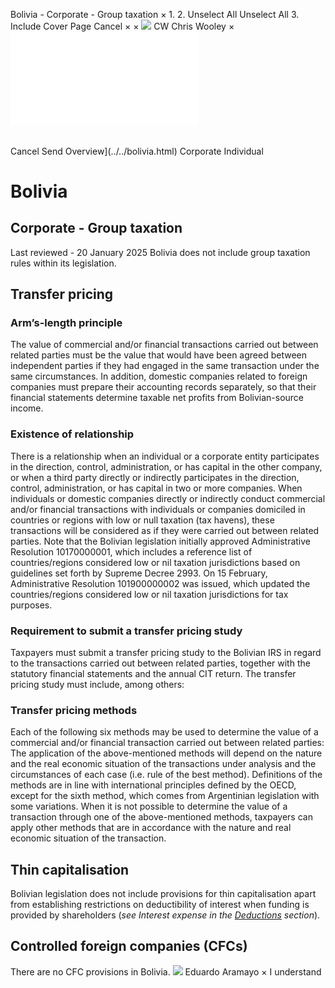 Bolivia - Corporate - Group taxation
×
1.
2.
Unselect All
Unselect All
3.
Include Cover Page
Cancel
×
×
![](../../-/media/world-wide-tax-summaries/attachments/global---chris-wooley.ashx%3Frev=ac5e5f3223b34096b1afc2a6009c7320&revision=ac5e5f32-23b3-4096-b1af-c2a6009c7320&hash=859B7ADC84DC2CBEC9760E9E6EE7DE6D0A8BFCDF)
CW
Chris Wooley
×
![](group-taxation.html)
######
Cancel
Send
Overview](../../bolivia.html)
Corporate
Individual
# Bolivia
## Corporate - Group taxation
Last reviewed - 20 January 2025
Bolivia does not include group taxation rules within its legislation.
## Transfer pricing
### Arm’s-length principle
The value of commercial and/or financial transactions carried out between related parties must be the value that would have been agreed between independent parties if they had engaged in the same transaction under the same circumstances. In addition, domestic companies related to foreign companies must prepare their accounting records separately, so that their financial statements determine taxable net profits from Bolivian-source income.
### Existence of relationship
There is a relationship when an individual or a corporate entity participates in the direction, control, administration, or has capital in the other company, or when a third party directly or indirectly participates in the direction, control, administration, or has capital in two or more companies.
When individuals or domestic companies directly or indirectly conduct commercial and/or financial transactions with individuals or companies domiciled in countries or regions with low or null taxation (tax havens), these transactions will be considered as if they were carried out between related parties. Note that the Bolivian legislation initially approved Administrative Resolution 10170000001, which includes a reference list of countries/regions considered low or nil taxation jurisdictions based on guidelines set forth by Supreme Decree 2993. On 15 February, Administrative Resolution 101900000002 was issued, which updated the countries/regions considered low or nil taxation jurisdictions for tax purposes.
### Requirement to submit a transfer pricing study
Taxpayers must submit a transfer pricing study to the Bolivian IRS in regard to the transactions carried out between related parties, together with the statutory financial statements and the annual CIT return. The transfer pricing study must include, among others:
### Transfer pricing methods
Each of the following six methods may be used to determine the value of a commercial and/or financial transaction carried out between related parties:
The application of the above-mentioned methods will depend on the nature and the real economic situation of the transactions under analysis and the circumstances of each case (i.e. rule of the best method). Definitions of the methods are in line with international principles defined by the OECD, except for the sixth method, which comes from Argentinian legislation with some variations.
When it is not possible to determine the value of a transaction through one of the above-mentioned methods, taxpayers can apply other methods that are in accordance with the nature and real economic situation of the transaction.
## Thin capitalisation
Bolivian legislation does not include provisions for thin capitalisation apart from establishing restrictions on deductibility of interest when funding is provided by shareholders (*see Interest expense in the [Deductions](deductions.html) section*).
## Controlled foreign companies (CFCs)
There are no CFC provisions in Bolivia.
![](../../-/media/world-wide-tax-summaries/attachments/bolivia---eduardo_aramayo.ashx%3Frev=ea0e4d82381f485c944e5ac8491b1708&revision=ea0e4d82-381f-485c-944e-5ac8491b1708&hash=416EAA357766D5529DD27BE50741F741D01C604D)
Eduardo Aramayo
×
I understand